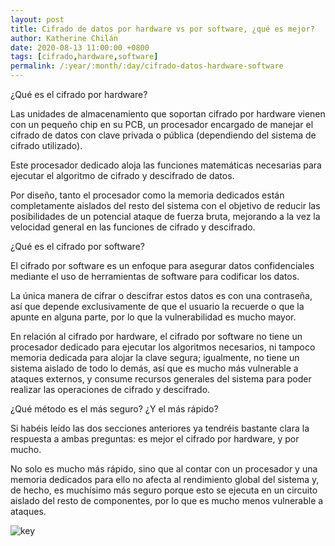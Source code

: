 ```yaml
---
layout: post
title: Cifrado de datos por hardware vs por software, ¿qué es mejor?
author: Katherine Chilán
date: 2020-08-13 11:00:00 +0800
tags: [cifrado,hardware,software]
permalink: /:year/:month/:day/cifrado-datos-hardware-software
---
```


¿Qué es el cifrado por hardware?

Las unidades de almacenamiento que soportan cifrado por hardware vienen con un pequeño chip en su PCB, un procesador encargado de manejar el cifrado de datos con clave privada o pública (dependiendo del sistema de cifrado utilizado). 

Este procesador dedicado aloja las funciones matemáticas necesarias para ejecutar el algoritmo de cifrado y descifrado de datos.

Por diseño, tanto el procesador como la memoria dedicados están completamente aislados del resto del sistema con el objetivo de reducir las posibilidades de un potencial ataque de fuerza bruta, mejorando a la vez la velocidad general en las funciones de cifrado y descifrado.


¿Qué es el cifrado por software?

El cifrado por software es un enfoque para asegurar datos confidenciales mediante el uso de herramientas de software para codificar los datos. 

La única manera de cifrar o descifrar estos datos es con una contraseña, así que depende exclusivamente de que el usuario la recuerde o que la apunte en alguna parte, por lo que la vulnerabilidad es mucho mayor.

En relación al cifrado por hardware, el cifrado por software no tiene un procesador dedicado para ejecutar los algoritmos necesarios, ni tampoco memoria dedicada para alojar la clave segura; igualmente, no tiene un sistema aislado de todo lo demás, así que es mucho más vulnerable a ataques externos, y consume recursos generales del sistema para poder realizar las operaciones de cifrado y descifrado.


¿Qué método es el más seguro? ¿Y el más rápido?

Si habéis leído las dos secciones anteriores ya tendréis bastante clara la respuesta a ambas preguntas: es mejor el cifrado por hardware, y por mucho.

No solo es mucho más rápido, sino que al contar con un procesador y una memoria dedicados para ello no afecta al rendimiento global del sistema y, de hecho, es muchísimo más seguro porque esto se ejecuta en un circuito aislado del resto de componentes, por lo que es mucho menos vulnerable a ataques.

![key](https://hardzone.es/app/uploads-hardzone.es/2018/03/cifrado-de-disco-completo-634x332.jpg)
